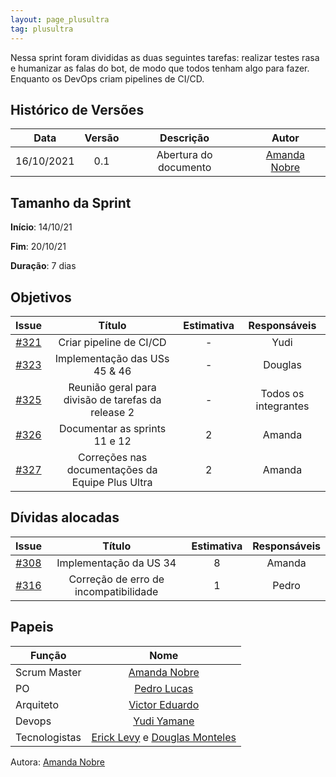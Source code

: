 ```yaml
---
layout: page_plusultra
tag: plusultra
---
```


Nessa sprint foram divididas as duas seguintes tarefas: realizar testes rasa e humanizar as falas do bot, de modo que todos tenham algo para fazer. Enquanto os DevOps criam pipelines de CI/CD.

## Histórico de Versões

| Data       | Versão | Descrição                      | Autor             |
| :--------: | :----: | :----------:                   | :---------------: |
| 16/10/2021 |  0.1   | Abertura do documento | [Amanda Nobre](https://github.com/AmandaNbr)|

## Tamanho da Sprint

**Início**: 14/10/21

**Fim**: 20/10/21

**Duração**: 7 dias

## Objetivos

| Issue |            Título            |      Estimativa     |        Responsáveis         | 
|:-----:|:----------------------------:|:-------------------:|:---------------------------:|
| [#321](https://github.com/fga-eps-mds/2021-1-Bot/issues/321) | Criar pipeline de CI/CD | - | Yudi |
| [#323](https://github.com/fga-eps-mds/2021-1-Bot/issues/323) | Implementação das USs 45 & 46 | - | Douglas |
| [#325](https://github.com/fga-eps-mds/2021-1-Bot/issues/325) | Reunião geral para divisão de tarefas da release 2 | - | Todos os integrantes |
| [#326](https://github.com/fga-eps-mds/2021-1-Bot/issues/326) | Documentar as sprints 11 e 12 | 2 | Amanda |
| [#327](https://github.com/fga-eps-mds/2021-1-Bot/issues/327) | Correções nas documentações da Equipe Plus Ultra | 2 | Amanda |

## Dívidas alocadas

| Issue |            Título            |      Estimativa     |        Responsáveis         | 
|:-----:|:----------------------------:|:-------------------:|:---------------------------:|
| [#308](https://github.com/fga-eps-mds/2021-1-Bot/issues/308) | Implementação da US 34 | 8 | Amanda |
| [#316](https://github.com/fga-eps-mds/2021-1-Bot/issues/316) | Correção de erro de incompatibilidade | 1 | Pedro |

## Papeis

|      Função      |            Nome            |
|------------------|:--------------------------:|
| Scrum Master | [Amanda Nobre](https://github.com/AmandaNbr) |
| PO | [Pedro Lucas](https://github.com/PedroLSF) |
| Arquiteto | [Victor Eduardo](https://github.com/victorear05) |
| Devops | [Yudi Yamane](https://github.com/yudi-azvd) |
| Tecnologistas | [Erick Levy](https://github.com/Ericklevy) e [Douglas Monteles](https://github.com/DouglasMonteles) |

Autora: [Amanda Nobre](https://github.com/AmandaNbr)
